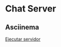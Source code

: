 # Chat Server

## Asciinema

[Ejecutar servidor](https://asciinema.org/a/cUxdhpMxDjpwNKYAGc3J4tQHx)
